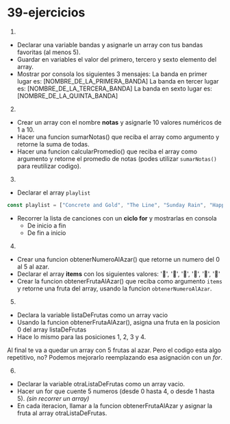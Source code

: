 # 39-ejercicios

1) 

- Declarar una variable bandas y asignarle un array con tus bandas favoritas (al menos 5).
- Guardar en variables el valor del primero, tercero y sexto elemento del array.
- Mostrar por consola los siguientes 3 mensajes:
La banda en primer lugar es: [NOMBRE_DE_LA_PRIMERA_BANDA]
La banda en tercer lugar es: [NOMBRE_DE_LA_TERCERA_BANDA]
La banda en sexto lugar es: [NOMBRE_DE_LA_QUINTA_BANDA]

2) 

- Crear un array con el nombre **notas** y asignarle 10 valores numéricos de 1 a 10.  
- Hacer una funcion sumarNotas() que reciba el array como argumento y retorne la suma de todas. 
- Hacer una funcion calcularPromedio() que reciba el array como argumento y retorne el promedio de notas (podes utilizar `sumarNotas()` para reutilizar codigo).  

3) 

- Declarar el array `playlist`
```js
const playlist = ["Concrete and Gold", "The Line", "Sunday Rain", "Happy Ever After (Zero Hour)", "Arrows", "Dirty Water", "La Dee Da", "The Sky Is a Neighborhood", "Make It Right", "Run", "T-Shirt"];
```
- Recorrer la lista de canciones con un **ciclo for** y mostrarlas en consola
  - De inicio a fin
  - De fin a inicio
  
4)
  
  - Crear una funcion obtenerNumeroAlAzar() que retorne un numero del 0 al 5 al azar. 
  - Declarar el array **items** con los siguientes valores: '🍉', '🍐', '🍌', '🍇', '🍎', '🍊'
  - Crear la funcion obtenerFrutaAlAzar() que reciba como argumento `items` y retorne una fruta del array, usando la funcion `obtenerNumeroAlAzar`. 
  
  
5) 

- Declara la variable listaDeFrutas como un array vacio
- Usando la funcion obtenerFrutaAlAzar(), asigna una fruta en la posicion 0 del array listaDeFrutas
- Hace lo mismo para las posiciones 1, 2, 3 y 4. 

Al final te va a quedar un array con 5 frutas al azar. Pero el codigo esta algo repetitivo, no? Podemos mejorarlo reemplazando esa asignación con un *for*. 

6) 

- Declarar la variable otraListaDeFrutas como un array vacio. 
- Hacer un for que cuente 5 numeros (desde 0 hasta 4, o desde 1 hasta 5). *(sin recorrer un array)* 
- En cada iteracion, llamar a la funcion obtenerFrutaAlAzar y asignar la fruta al array otraListaDeFrutas.

